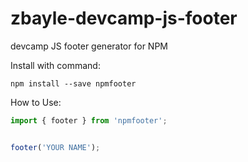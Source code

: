 # zbayle-devcamp-js-footer
devcamp JS footer generator for NPM



Install with command:
```
npm install --save npmfooter
```


How to Use:

```Javascript
import { footer } from 'npmfooter';


footer('YOUR NAME');
```